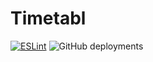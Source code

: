 # Timetabl
[![ESLint](https://github.com/debater-coder/timetabl-app/actions/workflows/eslint.yml/badge.svg)](https://github.com/debater-coder/timetabl-app/actions/workflows/eslint.yml)
![GitHub deployments](https://img.shields.io/github/deployments/debater-coder/timetabl-app/production?label=vercel&logo=vercel)
